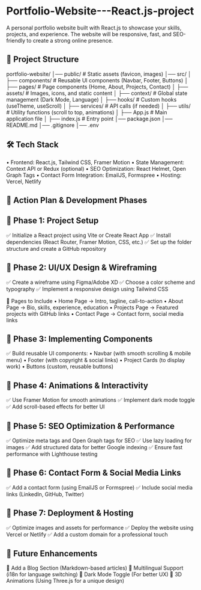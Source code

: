 # Portfolio-Website---React.js-project
A personal portfolio website built with React.js to showcase your skills, projects, and experience. The website will be responsive, fast, and SEO-friendly to create a strong online presence.

📂 Project Structure
---------------------
portfolio-website/
│── public/               # Static assets (favicon, images)
│── src/
│   ├── components/       # Reusable UI components (Navbar, Footer, Buttons)
│   ├── pages/            # Page components (Home, About, Projects, Contact)
│   ├── assets/           # Images, icons, and static content
│   ├── context/          # Global state management (Dark Mode, Language)
│   ├── hooks/            # Custom hooks (useTheme, useScroll)
│   ├── services/         # API calls (if needed)
│   ├── utils/            # Utility functions (scroll to top, animations)
│   ├── App.js            # Main application file
│   ├── index.js          # Entry point
│── package.json
│── README.md
│── .gitignore
│── .env

🛠 Tech Stack
--------------
• Frontend: React.js, Tailwind CSS, Framer Motion
• State Management: Context API or Redux (optional)
• SEO Optimization: React Helmet, Open Graph Tags
• Contact Form Integration: EmailJS, Formspree
• Hosting: Vercel, Netlify


🎯 Action Plan & Development Phases
------------------------------------
📌 Phase 1: Project Setup
--------------------------
✅ Initialize a React project using Vite or Create React App
✅ Install dependencies (React Router, Framer Motion, CSS, etc.)
✅ Set up the folder structure and create a GitHub repository

📌 Phase 2: UI/UX Design & Wireframing
---------------------------------------
✅ Create a wireframe using Figma/Adobe XD
✅ Choose a color scheme and typography
✅ Implement a responsive design using Tailwind CSS

🔹 Pages to Include
• Home Page → Intro, tagline, call-to-action
• About Page → Bio, skills, experience, education
• Projects Page → Featured projects with GitHub links
• Contact Page → Contact form, social media links

📌 Phase 3: Implementing Components
------------------------------------
✅ Build reusable UI components:
• Navbar (with smooth scrolling & mobile menu)
• Footer (with copyright & social links)
• Project Cards (to display work)
• Buttons (custom, reusable buttons)

📌 Phase 4: Animations & Interactivity
---------------------------------------
✅ Use Framer Motion for smooth animations
✅ Implement dark mode toggle
✅ Add scroll-based effects for better UI

📌 Phase 5: SEO Optimization & Performance
-------------------------------------------
✅ Optimize meta tags and Open Graph tags for SEO
✅ Use lazy loading for images
✅ Add structured data for better Google indexing
✅ Ensure fast performance with Lighthouse testing

📌 Phase 6: Contact Form & Social Media Links
----------------------------------------------
✅ Add a contact form (using EmailJS or Formspree)
✅ Include social media links (LinkedIn, GitHub, Twitter)

📌 Phase 7: Deployment & Hosting
---------------------------------
✅ Optimize images and assets for performance
✅ Deploy the website using Vercel or Netlify
✅ Add a custom domain for a professional touch

📌 Future Enhancements
-----------------------
🔹 Add a Blog Section (Markdown-based articles)
🔹 Multilingual Support (i18n for language switching)
🔹 Dark Mode Toggle (For better UX)
🔹 3D Animations (Using Three.js for a unique design)
